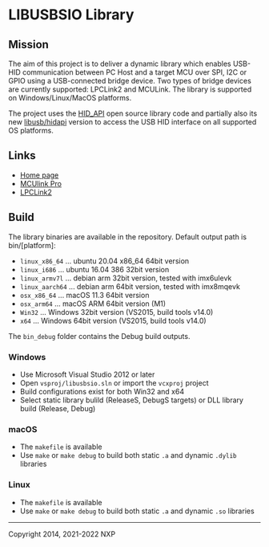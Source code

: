 # LIBUSBSIO Library

## Mission
The aim of this project is to deliver a dynamic library which enables USB-HID communication between PC Host 
and a target MCU over SPI, I2C or GPIO using a USB-connected bridge device. Two types of bridge devices are currently 
supported: LPCLink2 and MCULink. The library is supported on Windows/Linux/MacOS platforms.

The project uses the [HID_API](https://github.com/signal11/hidapi) open source library code and partially also its 
new [libusb/hidapi](https://github.com/libusb/hidapi) version to access 
the USB HID interface on all supported OS platforms.

## Links
- [Home page](https://www.nxp.com/design/software/development-software/library-for-windows-macos-and-ubuntu-linux:LIBUSBSIO)
- [MCUlink Pro](https://www.nxp.com/design/microcontrollers-developer-resources/mcu-link-pro-debug-probe:MCU-LINK-PRO)
- [LPCLink2](https://www.nxp.com/design/microcontrollers-developer-resources/lpc-microcontroller-utilities/lpc-link2:OM13054)

## Build
The library binaries are available in the repository. Default output path is bin/[platform]:
- `linux_x86_64`  ... ubuntu 20.04 x86_64 64bit version
- `linux_i686`    ... ubuntu 16.04 386 32bit version
- `linux_armv7l`  ... debian arm 32bit version, tested with imx6ulevk
- `linux_aarch64` ... debian arm 64bit version, tested with imx8mqevk
- `osx_x86_64`    ... macOS 11.3 64bit version
- `osx_arm64`     ... macOS ARM 64bit version (M1)
- `Win32`         ... Windows 32bit version (VS2015, build tools v14.0)
- `x64`           ... Windows 64bit version (VS2015, build tools v14.0)

The `bin_debug` folder contains the Debug build outputs.

### Windows
- Use Microsoft Visual Studio 2012 or later
- Open `vsproj/libusbsio.sln` or import the `vcxproj` project
- Build configurations exist for both Win32 and x64
- Select static library bulild (ReleaseS, DebugS targets)
  or DLL library build (Release, Debug)

### macOS
- The `makefile` is available
- Use `make` or `make debug` to build both static `.a` and dynamic `.dylib` libraries 

### Linux
- The `makefile` is available
- Use `make` or `make debug` to build both static `.a` and dynamic `.so` libraries 

----------------------------------
Copyright 2014, 2021-2022 NXP
